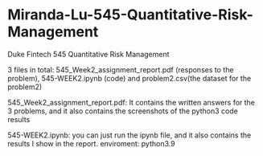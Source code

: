 # Miranda-Lu-545-Quantitative-Risk-Management
Duke Fintech 545 Quantitative Risk Management

3 files in total: 545_Week2_assignment_report.pdf (responses to the problem), 545-WEEK2.ipynb (code) and problem2.csv(the dataset for the problem2)

545_Week2_assignment_report.pdf: 
  It contains the written answers for the 3 problems, and it also contains the screenshots of the python3 code results

545-WEEK2.ipynb: 
  you can just run the ipynb file, and it also contains the results I show in the report.
  enviroment: python3.9
